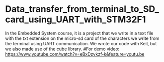 # Data_transfer_from_terminal_to_SD_card_using_UART_with_STM32F1
In the Embedded System course, it is a project that we write in a text file with the txt extension on the micro-sd card of the characters we write from the terminal using UART communication. We wrote our code with Keil, but we also made use of the cube library.
#For demo video: https://www.youtube.com/watch?v=eBxDzvkzf-k&feature=youtu.be
